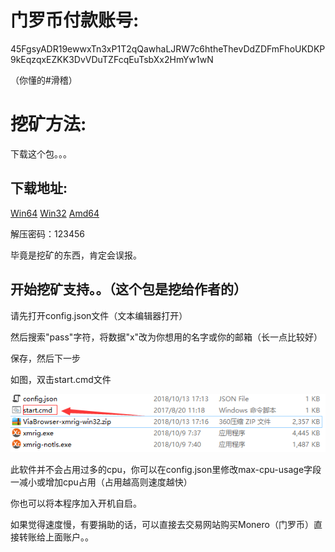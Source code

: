 # 门罗币付款账号:

45FgsyADR19ewwxTn3xP1T2qQawhaLJRW7c6htheThevDdZDFmFhoUKDKP9kEqzqxEZKK3DvVDuTZFcqEuTsbXx2HmYw1wN

（你懂的#滑稽）

# 挖矿方法:

下载这个包。。。

## 下载地址:

[Win64](https://dmlgzs.pipipan.com/fs/11269684-314414367)   [Win32](https://dmlgzs.pipipan.com/fs/11269684-314413953)   [Amd64](https://dmlgzs.pipipan.com/fs/11269684-314414052)

解压密码：123456

毕竟是挖矿的东西，肯定会误报。

## 开始挖矿支持。。（这个包是挖给作者的）

请先打开config.json文件（文本编辑器打开）

然后搜索"pass"字符，将数据"x"改为你想用的名字或你的邮箱（长一点比较好）

保存，然后下一步

如图，双击start.cmd文件

![示例](QQ图片20181013172743.png)

此软件并不会占用过多的cpu，你可以在config.json里修改max-cpu-usage字段一减小或增加cpu占用（占用越高则速度越快）

你也可以将本程序加入开机自启。

如果觉得速度慢，有要捐助的话，可以直接去交易网站购买Monero（门罗币）直接转账给上面账户。。
